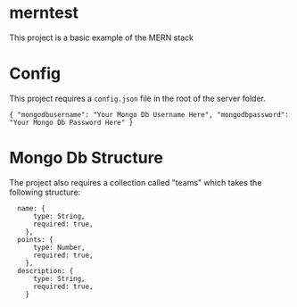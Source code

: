 # merntest
This project is a basic example of the MERN stack

# Config
This project requires a `config.json` file in the root of the server folder.

`{
	"mongodbusername": "Your Mongo Db Username Here",
	"mongodbpassword": "Your Mongo Db Password Here"
}
`

# Mongo Db Structure
The project also requires a collection called "teams" which takes the following structure:
```	
  name: {
	  type: String,
	  required: true,
	},
  points: {
	  type: Number,
	  required: true,
	},
  description: {
	  type: String,
	  required: true,
	}
```
